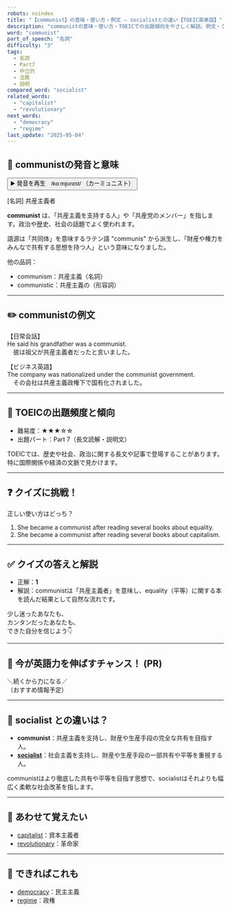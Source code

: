 ```yaml
---
robots: noindex
title: "【communist】の意味・使い方・例文 ― socialistとの違い【TOEIC英単語】"
description: "communistの意味・使い方・TOEICでの出題傾向をやさしく解説。例文・クイズ付きでsocialistとの違いもわかりやすく学べます。"
word: "communist"
part_of_speech: "名詞"
difficulty: "3"
tags:
  - 名詞
  - Part7
  - 中立的
  - 法務
  - 説明
compared_word: "socialist"
related_words:
  - "capitalist"
  - "revolutionary"
next_words:
  - "democracy"
  - "regime"
last_update: "2025-05-04"
---
```


## 🔰 communistの発音と意味

<button class="play-audio" onclick="playTTS('communist')">
  <span class="play-audio-main">
    ▶️ 発音を再生　/kɑːmjʊnɪst/
  </span>
  <span class="play-audio-sub">
    （カーミュニスト）
  </span>
</button>

[名詞] 共産主義者

**communist** は、「共産主義を支持する人」や「共産党のメンバー」を指します。政治や歴史、社会の話題でよく使われます。

語源は「共同体」を意味するラテン語 "communis" から派生し、「財産や権力をみんなで共有する思想を持つ人」という意味になりました。

他の品詞：  
- communism：共産主義（名詞）
- communistic：共産主義の（形容詞）

---

## ✏️ communistの例文

【日常会話】  
He said his grandfather was a communist.  
　彼は祖父が共産主義者だったと言いました。

【ビジネス英語】  
The company was nationalized under the communist government.  
　その会社は共産主義政権下で国有化されました。

---

## 🎯 TOEICの出題頻度と傾向

- 難易度：★★★☆☆
- 出題パート：Part 7（長文読解・説明文）

TOEICでは、歴史や社会、政治に関する長文や記事で登場することがあります。特に国際関係や経済の文脈で見かけます。

---

## ❓ クイズに挑戦！

正しい使い方はどっち？

1. She became a communist after reading several books about equality.  
2. She became a communist after reading several books about capitalism.

---

## ✅ クイズの答えと解説

- 正解：**1**
- 解説：communistは「共産主義者」を意味し、equality（平等）に関する本を読んだ結果として自然な流れです。

少し迷ったあなたも、  
カンタンだったあなたも、  
できた自分を信じよう👇️

---

## 🚀 今が英語力を伸ばすチャンス！ (PR)

<div class="info-center">
＼続くから力になる／<br>  
（おすすめ情報予定）
</div>

---

## 🤔  socialist との違いは？

- **communist**：共産主義を支持し、財産や生産手段の完全な共有を目指す人。
- **[socialist](/socialist)**：社会主義を支持し、財産や生産手段の一部共有や平等を重視する人。

communistはより徹底した共有や平等を目指す思想で、socialistはそれよりも幅広く柔軟な社会改革を指します。

---

## 🧩 あわせて覚えたい

- [capitalist](/capitalist)：資本主義者
- [revolutionary](/revolutionary)：革命家

---

## 📖 できればこれも

- [democracy](/democracy)：民主主義
- [regime](/regime)：政権

<!-- cvid: aid49_bid33 -->
